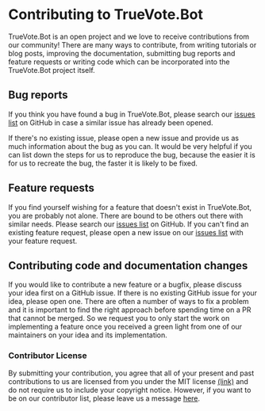 Contributing to TrueVote.Bot
============================

TrueVote.Bot is an open project and we love to receive contributions from our community! There are many ways to contribute, from writing tutorials or blog posts, improving the documentation, submitting bug reports and feature requests or writing code which can be incorporated into the TrueVote.Bot project itself.

Bug reports
-----------

If you think you have found a bug in TrueVote.Bot, please search our [issues list](https://github.com/TrueVote/TrueVote.Bot/issues) on GitHub in case a similar issue has already been opened.

If there's no existing issue, please open a new issue and provide us as much information about the bug as you can. It would be very helpful if you can list down the steps for us to reproduce the bug, because the easier it is for us to recreate the bug, the faster it is likely to be fixed.

Feature requests
----------------

If you find yourself wishing for a feature that doesn't exist in TrueVote.Bot, you are probably not alone. There are bound to be others out there with similar needs. Please search our [issues list](https://github.com/TrueVote/TrueVote.Bot/issues) on GitHub. If you can't find an existing feature request, please open a new issue on our [issues list](https://github.com/TrueVote/TrueVote.Bot/issues) with your feature request.

Contributing code and documentation changes
-------------------------------------------

If you would like to contribute a new feature or a bugfix, please discuss your idea first on a GitHub issue. If there is no existing GitHub issue for your idea, please open one. There are often a number of ways to fix a problem and it is important to find the right approach before spending time on a PR that cannot be merged. So we request you to only start the work on implementing a feature once you received a green light from one of our maintainers on your idea and its implementation.

### Contributor License

By submitting your contribution, you agree that all of your present and past contributions to us are licensed from you under the MIT license [(link)](https://github.com/TrueVote/TrueVote.Bot/LICENSE) and do not require us to include your copyright notice. However, if you want to be on our contributor list, please leave us a message [here](https://keybase.io/team/truevote).
